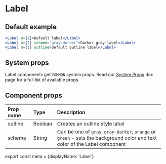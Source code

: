 # Label

## Default example

```.jsx
<Label m={1}>Default label</Label>
<Label m={1} scheme="gray-darker">Darker gray label</Label>
<Label m={1} outline>Default outline label</Label>
```

## System props

Label components get `COMMON` system props. Read our [System Props](/system-props) doc page for a full list of available props.

## Component props

| Prop name | Type | Description |
| :- | :- | :- |
| outline | Boolean | Creates an outline style label |
| scheme | String | Can be one of `gray`, `gray-darker`, `orange` or `green` - sets the background color and text color of the Label component

export const meta = {displayName: 'Label'}
